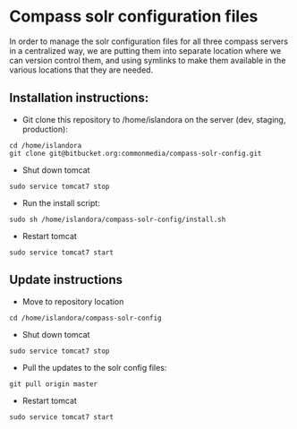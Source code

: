# Compass solr configuration files

In order to manage the solr configuration files for all three compass servers in a centralized way, we are putting them into separate location where we can version control them, and using symlinks to make them available in the various locations that they are needed.

## Installation instructions:

- Git clone this repository to /home/islandora on the server (dev, staging, production):
```
cd /home/islandora
git clone git@bitbucket.org:commonmedia/compass-solr-config.git
```
- Shut down tomcat
```
sudo service tomcat7 stop
```
- Run the install script:
```
sudo sh /home/islandora/compass-solr-config/install.sh
```
- Restart tomcat
```
sudo service tomcat7 start
```


## Update instructions
- Move to repository location
```
cd /home/islandora/compass-solr-config
```
- Shut down tomcat
```
sudo service tomcat7 stop
```
- Pull the updates to the solr config files:
```
git pull origin master
```
- Restart tomcat
```
sudo service tomcat7 start
```
